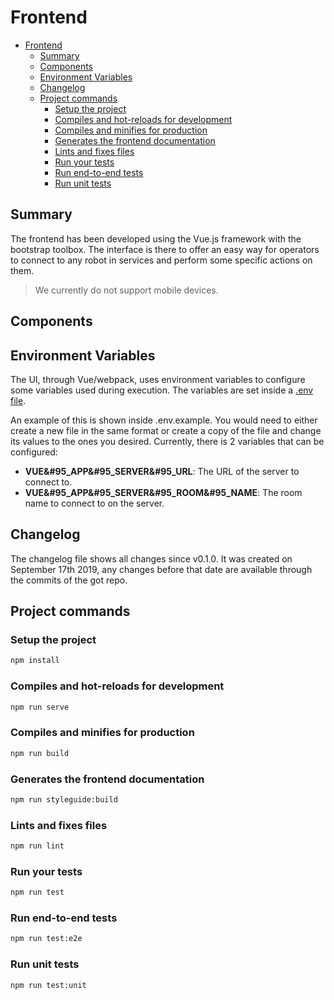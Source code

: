 # Frontend

- [Frontend](#frontend)
  - [Summary](#summary)
  - [Components](#components)
  - [Environment Variables](#environment-variables)
  - [Changelog](#changelog)
  - [Project commands](#project-commands)
    - [Setup the project](#setup-the-project)
    - [Compiles and hot-reloads for development](#compiles-and-hot-reloads-for-development)
    - [Compiles and minifies for production](#compiles-and-minifies-for-production)
    - [Generates the frontend documentation](#generates-the-frontend-documentation)
    - [Lints and fixes files](#lints-and-fixes-files)
    - [Run your tests](#run-your-tests)
    - [Run end-to-end tests](#run-end-to-end-tests)
    - [Run unit tests](#run-unit-tests)

## Summary

The frontend has been developed using the Vue.js framework with the bootstrap toolbox.
The interface is there to offer an easy way for operators to connect to any robot in services and perform some specific actions on them.

> We currently do not support mobile devices.

## Components

## Environment Variables
The UI, through Vue/webpack, uses environment variables to configure some variables used during execution. The variables are set inside a [.env file](https://cli.vuejs.org/guide/mode-and-env.html#modes).

An example of this is shown inside .env.example. You would need to either create a new file in the same format or create a copy of the file and change its values to the ones you desired. Currently, there is 2 variables that can be configured:

- **VUE&#95_APP&#95_SERVER&#95_URL**: The URL of the server to connect to.
- **VUE&#95_APP&#95_SERVER&#95_ROOM&#95_NAME**: The room name to connect to on the server.

## Changelog
The changelog file shows all changes since v0.1.0. It was created on September 17th 2019, any changes before that date are available through the commits of the got repo.

## Project commands

### Setup the project
```sh
npm install
```

### Compiles and hot-reloads for development
```sh
npm run serve
```

### Compiles and minifies for production
```sh
npm run build
```

### Generates the frontend documentation
```sh
npm run styleguide:build
```

### Lints and fixes files
```sh
npm run lint
```

### Run your tests
```sh
npm run test
```

### Run end-to-end tests
```sh
npm run test:e2e
```

### Run unit tests
```sh
npm run test:unit
```
